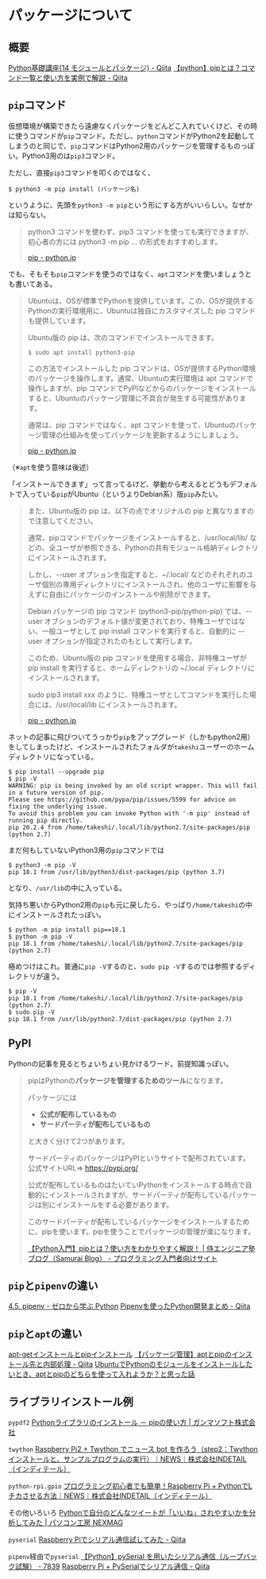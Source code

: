 # パッケージについて

## 概要



[Python基礎講座\(14 モジュールとパッケージ\) \- Qiita](https://qiita.com/Usek/items/86edfa0835292c80fff5)
[【python】pipとは？コマンド一覧と使い方を実例で解説 \- Qiita](https://qiita.com/yuta-38/items/730bf91526f92fe0b41a)

## `pip`コマンド

仮想環境が構築できたら遠慮なくパッケージをどんどこ入れていくけど、その時に使うコマンドが`pip`コマンド。ただし、`python`コマンドがPython2を起動してしまうのと同じで、`pip`コマンドはPython2用のパッケージを管理するものっぽい。Python3用のは`pip3`コマンド。

ただし、直接`pip3`コマンドを叩くのではなく、

~~~shell
$ python3 -m pip install (パッケージ名)
~~~

というように、先頭を`python3 -m pip`という形にする方がいいらしい。なぜかは知らない。

> python3 コマンドを使わず、pip3 コマンドを使っても実行できますが、初心者の方には python3 -m pip ... の形式をおすすめします。
>
> [pip \- python\.jp](https://www.python.jp/install/ubuntu/pip.html)

でも、そもそも`pip`コマンドを使うのではなく、`apt`コマンドを使いましょうとも書いてある。

> Ubuntuは、OSが標準でPythonを提供しています。この、OSが提供するPythonの実行環境用に、Ubuntuは独自にカスタマイズした pip コマンドも提供しています。
>
> Ubuntu版の pip は、次のコマンドでインストールできます。
>
> ```
> $ sudo apt install python3-pip
> ```
>
> この方法でインストールした pip コマンドは、OSが提供するPython環境のパッケージを操作します。通常、Ubuntuの実行環境は apt コマンドで操作しますが、pip コマンドでPyPIなどからのパッケージをインストールすると、Ubuntuのパッケージ管理に不具合が発生する可能性があります。
>
> 通常は、pip コマンドではなく、apt コマンドを使って、Ubuntuのパッケージ管理の仕組みを使ってパッケージを更新するようにしましょう。
>
> [pip \- python\.jp](https://www.python.jp/install/ubuntu/pip.html)

（※`apt`を使う意味は後述）

「インストールできます」って言ってるけど、挙動から考えるとどうもデフォルトで入っている`pip`がUbuntu（というよりDebian系）版`pip`みたい。

> また、Ubuntu版の pip は、以下の点でオリジナルの pip と異なりますので注意してください。
>
> 通常、pipコマンドでパッケージをインストールすると、/usr/local/lib/ などの、全ユーザが参照できる、Pythonの共有モジュール格納ディレクトリにインストールされます。
>
> しかし、--user オプションを指定すると、~/.local/ などのそれぞれのユーザ個別の専用ディレクトリにインストールされ、他のユーザに影響を与えずに自由にパッケージのインストールや削除ができます。
>
> Debian パッケージの pip コマンド (python3-pip/python-pip) では、--user オブションのデフォルト値が変更されており、特権ユーザではない、一般ユーザとして pip install コマンドを実行すると、自動的に --user オプションが指定されたのもとして実行します。
>
> このため、Ubuntu版の pip コマンドを使用する場合、非特権ユーザが pip install を実行すると、ホームディレクトリの ~/.local ディレクトリにインストールされます。
>
> sudo pip3 install xxx のように、特権ユーザとしてコマンドを実行した場合には、/usr/local/lib にインストールされます。
>
> [pip \- python\.jp](https://www.python.jp/install/ubuntu/pip.html)

ネットの記事に飛びついてうっかり`pip`をアップグレード（しかもpython2用）をしてしまったけど、インストールされたフォルダが`takeshi`ユーザーのホームディレクトリになっている。

~~~shell
$ pip install --upgrade pip
$ pip -V
WARNING: pip is being invoked by an old script wrapper. This will fail in a future version of pip.
Please see https://github.com/pypa/pip/issues/5599 for advice on fixing the underlying issue.
To avoid this problem you can invoke Python with '-m pip' instead of running pip directly.
pip 20.2.4 from /home/takeshi/.local/lib/python2.7/site-packages/pip (python 2.7)
~~~

まだ何もしていないPython3用の`pip`コマンドでは

~~~shell
$ python3 -m pip -V
pip 18.1 from /usr/lib/python3/dist-packages/pip (python 3.7)
~~~

となり、`/usr/lib`の中に入っている。

気持ち悪いからPython2用の`pip`も元に戻したら、やっぱり`/home/takeshi`の中にインストールされたっぽい。

~~~shell
$ python -m pip install pip==18.1
$ python -m pip -V
pip 18.1 from /home/takeshi/.local/lib/python2.7/site-packages/pip (python 2.7)
~~~

極めつけはこれ。普通に`pip -V`するのと、`sudo pip -V`するのでは参照するディレクトリが違う。

~~~shell
$ pip -V
pip 18.1 from /home/takeshi/.local/lib/python2.7/site-packages/pip (python 2.7)
$ sudo pip -V
pip 18.1 from /usr/lib/python2.7/dist-packages/pip (python 2.7)
~~~

## PyPI

Pythonの記事を見るとちょいちょい見かけるワード。前提知識っぽい。

> pipはPythonの**パッケージを管理するためのツール**になります。
>
> パッケージには
>
> - **公式が配布しているもの**
> - **サードパーティが配布しているもの**
>
> と大きく分けて2つがあります。
>
> サードパーティのパッケージはPyPIというサイトで配布されています。
> 公式サイトURL=> https://pypi.org/
>
> 公式が配布しているものはたいていPythonをインストールする時点で自動的にインストールされますが、サードパーティが配布しているパッケージは別にインストールをする必要があります。
>
> このサードパーティが配布しているパッケージをインストールするために、pipを使います。pipを使うことでパッケージの管理が楽になります。
>
> [【Python入門】pipとは？使い方をわかりやすく解説！ \| 侍エンジニア塾ブログ（Samurai Blog） \- プログラミング入門者向けサイト](https://www.sejuku.net/blog/50417#pip-2)



## `pip`と`pipenv`の違い



[4\.5\. pipenv \- ゼロから学ぶ Python](https://rinatz.github.io/python-book/ch04-05-pipenv/)
[Pipenvを使ったPython開発まとめ \- Qiita](https://qiita.com/y-tsutsu/items/54c10e0b2c6b565c887a)

## `pip`と`apt`の違い



[apt\-getインストールとpipインストール](https://qastack.jp/ubuntu/431780/apt-get-install-vs-pip-install)
[【パッケージ管理】aptとpipのインストール先と内部処理 \- Qiita](https://qiita.com/obukoh/items/f6828d3088a9fe5c71c8)
[UbuntuでPythonのモジュールをインストールしたいとき、aptとpipのどちらを使って入れようか？と思った話](https://yutarine.blogspot.com/2018/07/ubuntu-python-apt-pip.html#:~:text=%E3%81%BE%E3%81%9Fapt%E3%81%A8pip%E3%81%A7%E3%81%AF,pip%E3%81%AF%E6%AC%A0%E3%81%8B%E3%81%9B%E3%81%BE%E3%81%9B%E3%82%93%E3%80%82)

## ライブラリインストール例



`pypdf2`
[Pythonライブラリのインストール － pipの使い方 \| ガンマソフト株式会社](https://gammasoft.jp/python/python-library-install/)

`twython`
[Raspberry Pi2 \+ Twython でニュース bot を作ろう（step2：Twython インストールと、サンプルプログラムの実行）｜NEWS｜株式会社INDETAIL（インディテール）](https://www.indetail.co.jp/blog/raspberry-pi2-twython-newsbot2/)

`python-rpi.gpio`
[プログラミング初心者でも簡単！Raspberry Pi \+ PythonでLチカさせる方法｜NEWS｜株式会社INDETAIL（インディテール）](https://www.indetail.co.jp/blog/8947/)

その他いろいろ
[Pythonで自分のどんなツイートが「いいね」されやすいかを分析してみた \| パソコン工房 NEXMAG](https://www.pc-koubou.jp/magazine/24224)

`pyserial`
[Raspberry Piでシリアル通信試してみた \- Qiita](https://qiita.com/Choirin/items/7bd85786c3c7fda7e1b9)

`pipenv`経由で`pyserial`
[【Python】pySerial を用いたシリアル通信（ループバック試験） \- 7839](https://serip39.hatenablog.com/entry/2020/07/03/070000)
[Raspberry Pi \+ PySerialでシリアル通信 \- Qiita](https://qiita.com/macha1972/items/4869b71c14d25fa5b8f8)

